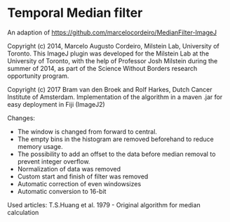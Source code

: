 # Temporal Median filter 
An adaption of https://github.com/marcelocordeiro/MedianFilter-ImageJ

Copyright (c) 2014, Marcelo Augusto Cordeiro, Milstein Lab, University of Toronto.
This ImageJ plugin was developed for the Milstein Lab at the University of Toronto,
with the help of Professor Josh Milstein during the summer of 2014, as part of the
Science Without Borders research opportunity program.

Copyright (c) 2017 Bram van den Broek and Rolf Harkes, Dutch Cancer Institute of Amsterdam.
Implementation of the algorithm in a maven .jar for easy deployment in Fiji (ImageJ2)

Changes:
* The window is changed from forward to central.
* The empty bins in the histogram are removed beforehand to reduce memory usage.
* The possibility to add an offset to the data before median removal to prevent integer overflow.
* Normalization of data was removed
* Custom start and finish of filter was removed
* Automatic correction of even windowsizes
* Automatic conversion to 16-bit

Used articles:
T.S.Huang et al. 1979 - Original algorithm for median calculation
